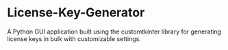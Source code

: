 # License-Key-Generator
A Python GUI application built using the customtkinter library for generating license keys in bulk with customizable settings.
